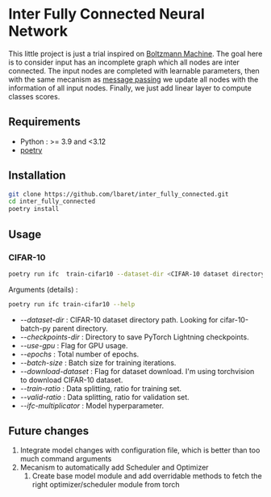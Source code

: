 # Inter Fully Connected Neural Network

This little project is just a trial inspired on [Boltzmann Machine](http://www.cs.toronto.edu/~hinton/absps/cogscibm.pdf). The goal here is to consider input has an incomplete graph which all nodes are inter connected. The input nodes are completed with learnable parameters, then with the same mecanism as [message passing](https://towardsdatascience.com/the-intuition-behind-graph-convolutions-and-message-passing-6dcd0ebf0063) we update all nodes with the information of all input nodes. Finally, we just add linear layer to compute classes scores.

## Requirements

* Python : >= 3.9 and <3.12
* [poetry](https://python-poetry.org/docs/#installation)

## Installation

```bash
git clone https://github.com/lbaret/inter_fully_connected.git
cd inter_fully_connected
poetry install
```

## Usage

### CIFAR-10

```bash
poetry run ifc  train-cifar10 --dataset-dir <CIFAR-10 dataset directory path>
```

Arguments (details) :

```bash
poetry run ifc train-cifar10 --help
```

* *--dataset-dir* : CIFAR-10 dataset directory path. Looking for cifar-10-batch-py parent directory.
* *--checkpoints-dir* : Directory to save PyTorch Lightning checkpoints.
* *--use-gpu* : Flag for GPU usage.
* *--epochs* : Total number of epochs.
* *--batch-size* : Batch size for training iterations.
* *--download-dataset* : Flag for dataset download. I'm using torchvision to download CIFAR-10 dataset.
* *--train-ratio* : Data splitting, ratio for training set.
* *--valid-ratio* : Data splitting, ratio for validation set.
* *--ifc-multiplicator* : Model hyperparameter.

## Future changes

1. Integrate model changes with configuration file, which is better than too much command arguments
2. Mecanism to automatically add Scheduler and Optimizer
   1.  Create base model module and add overridable methods to fetch the right optimizer/scheduler module from torch
